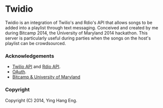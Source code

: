 Twidio
======

Twidio is an integration of Twilio's and Rdio's API that allows songs to be added into a playlist through text messaging. Conceived and created by me during Bitcamp 2014, the University of Maryland 2014 hackathon. This server is particularly useful during parties when the songs on the host's playlist can be crowdsourced.

### Acknowledgements
- [Twilio API](https://www.twilio.com/docs/api/rest) and [Rdio API](http://www.rdio.com/developers/).
- [OAuth](http://oauth.net/).
- [Bitcamp & University of Maryland](http://bitca.mp)

### Copyright
Copyright (C) 2014, Ying Hang Eng.
